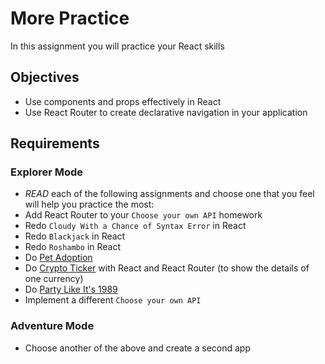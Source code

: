 # More Practice

In this assignment you will practice your React skills

## Objectives

- Use components and props effectively in React
- Use React Router to create declarative navigation in your application

## Requirements

### Explorer Mode

- _READ_ each of the following assignments and choose one that you feel will help you practice the most:
- Add React Router to your `Choose your own API` homework
- Redo `Cloudy With a Chance of Syntax Error` in React
- Redo `Blackjack` in React
- Redo `Roshambo` in React
- Do [Pet Adoption](https://suncoast.io/handbook/curriculum/front-end/react-ii/assignments/pet-adoption/)
- Do [Crypto Ticker](https://suncoast.io/handbook/curriculum/front-end/react-i/assignments/crypto-ticker) with React and React Router (to show the details of one currency)
- Do [Party Like It's 1989](https://suncoast.io/handbook/curriculum/front-end/react-i/assignments/party-like-its-1989)
- Implement a different `Choose your own API`

### Adventure Mode

- Choose another of the above and create a second app
